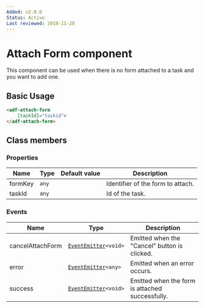 ```yaml
---
Added: v2.0.0
Status: Active
Last reviewed: 2018-11-20
---
```


# Attach Form component

This component can be used when there is no form attached to a task and you want to add one.

## Basic Usage

```html
<adf-attach-form
    [taskId]="taskid">
</adf-attach-form>
```

## Class members

### Properties

| Name | Type | Default value | Description |
| ---- | ---- | ------------- | ----------- |
| formKey | `any` |  | Identifier of the form to attach. |
| taskId | `any` |  | Id of the task. |

### Events

| Name | Type | Description |
| ---- | ---- | ----------- |
| cancelAttachForm | [`EventEmitter`](https://angular.io/api/core/EventEmitter)`<void>` | Emitted when the "Cancel" button is clicked. |
| error | [`EventEmitter`](https://angular.io/api/core/EventEmitter)`<any>` | Emitted when an error occurs. |
| success | [`EventEmitter`](https://angular.io/api/core/EventEmitter)`<void>` | Emitted when the form is attached successfully. |

